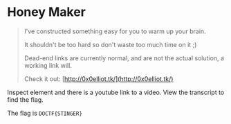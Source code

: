 # Honey Maker

> I've constructed something easy for you to warm up your brain. 
> 
> It shouldn't be too hard so don't waste too much time on it ;)
> 
> Dead-end links are currently normal, and are not the actual solution, a working link will.
> 
> Check it out: [http://0x0elliot.tk/](http://0x0elliot.tk/)

Inspect element and there is a youtube link to a video. View the transcript to find the flag.

The flag is `DOCTF{STINGER}`
